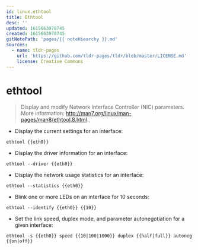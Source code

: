 ```yaml
---
id: linux.ethtool
title: Ethtool
desc: ''
updated: 1615663978745
created: 1615663978745
gitNotePath: 'pages/{{ noteHiearchy }}.md'
sources:
  - name: tldr-pages
    url: 'https://github.com/tldr-pages/tldr/blob/master/LICENSE.md'
    license: Creative Commons
---
```

# ethtool

> Display and modify Network Interface Controller (NIC) parameters.
> More information: <http://man7.org/linux/man-pages/man8/ethtool.8.html>.

- Display the current settings for an interface:

`ethtool {{eth0}}`

- Display the driver information for an interface:

`ethtool --driver {{eth0}}`

- Display the network usage statistics for an interface:

`ethtool --statistics {{eth0}}`

- Blink one or more LEDs on an interface for 10 seconds:

`ethtool --identify {{eth0}} {{10}}`

- Set the link speed, duplex mode, and parameter autonegotiation for a given interface:

`ethtool -s {{eth0}} speed {{10|100|1000}} duplex {{half|full}} autoneg {{on|off}}`

